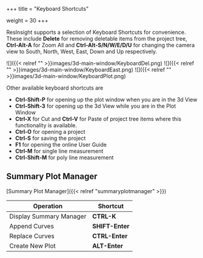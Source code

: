 +++
title = "Keyboard Shortcuts"

weight = 30
+++

ResInsight supports a selection of Keyboard Shortcuts for convenience. These include **Delete** for removing deletable items
from the project tree, **Ctrl-Alt-A** for Zoom All and **Ctrl-Alt-S/N/W/E/D/U** for changing the camera view to South, North, West, East, Down and Up respectively.

![]({{< relref "" >}}images/3d-main-window/KeyboardDel.png)
![]({{< relref "" >}}images/3d-main-window/KeyboardEast.png)
![]({{< relref "" >}}images/3d-main-window/KeyboardPlot.png)

Other available keyboard shortcuts are

- **Ctrl-Shift-P** for opening up the plot window when you are in the 3d View 
- **Ctrl-Shift-3** for opening up the 3d View while you are in the Plot Window
- **Ctrl-X** for Cut and **Ctrl-V** for Paste of project tree items where this functionality is available.
- **Ctrl-O** for opening a project
- **Ctrl-S** for saving the project
- **F1** for opening the online User Guide
- **Ctrl-M** for single line measurement
- **Ctrl-Shift-M** for poly line measurement



## Summary Plot Manager

[Summary Plot Manager]({{< relref "summaryplotmanager" >}})

|Operation                 | Shortcut          |
|--------------------------|-------------------|
|Display Summary Manager   | **CTRL-K**        |
|Append Curves             | **SHIFT-Enter**   |
|Replace Curves            | **CTRL-Enter**    |
|Create New Plot           | **ALT-Enter**     |
